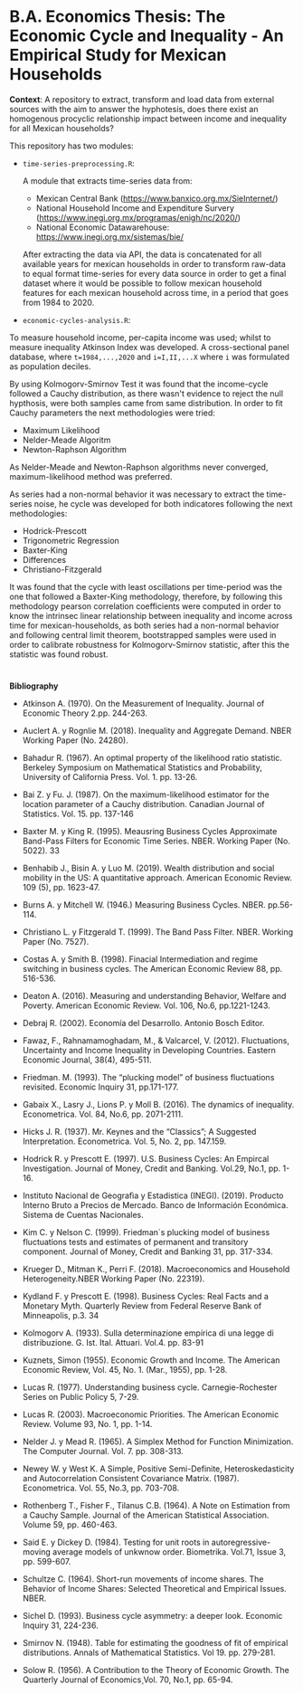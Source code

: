 # B.A. Economics Thesis: The Economic Cycle and Inequality - An Empirical Study for Mexican Households

**Context**: A repository to extract, transform and load data from external sources with the aim to answer the hyphotesis, does there exist an homogenous procyclic relationship impact between income and inequality for all Mexican households? 

This repository has two modules:

* `time-series-preprocessing.R`: 

   A module that extracts time-series data from:
     - Mexican Central Bank (https://www.banxico.org.mx/SieInternet/)
     - National Household Income and Expenditure Survery (https://www.inegi.org.mx/programas/enigh/nc/2020/)
     - National Economic Datawarehouse: https://www.inegi.org.mx/sistemas/bie/
   
   After extracting the data via API, the data is concatenated for all available years for mexican households in order to transform raw-data to equal format time-series
   for every data source in order to get a final dataset where it would be possible to follow mexican household features for each mexican household across time, in a period that goes from 1984 to 2020.  
   
     
* `economic-cycles-analysis.R`:

To measure household income, per-capita income was used; whilst to measure inequality Atkinson Index was developed. 
A cross-sectional panel database, where `t=1984,...,2020` and `i=I,II,...X` where `i` was formulated as population deciles. 

By using Kolmogorv-Smirnov Test it was found that the income-cycle followed a Cauchy distribution, as there wasn't evidence to reject the null hypthosis, were both samples came from same distribution. In order to fit Cauchy parameters the next methodologies were tried:

* Maximum Likelihood
* Nelder-Meade Algoritm
* Newton-Raphson Algorithm

As Nelder-Meade and Newton-Raphson algorithms never converged, maximum-likelihood method was preferred.

As series had a non-normal behavior it was necessary to extract the time-series noise, he cycle was developed for both indicatores following the next methodologies:

* Hodrick-Prescott
* Trigonometric Regression
* Baxter-King
* Differences
* Christiano-Fitzgerald

It was found that the cycle with least oscillations per time-period was the one that followed a Baxter-King methodology, therefore, by following this methodology pearson correlation coefficients were computed in order to know the intrinsec linear relationship between inequality and income across time for mexican-households, as both series had a non-normal behavior and following central limit theorem, bootstrapped samples were used  in order to calibrate robustness for Kolmogorv-Smirnov statistic, after this the statistic was found robust. 

















#

**Bibliography**

   - Atkinson A. (1970). On the Measurement of Inequality. Journal of Economic
   Theory 2.pp. 244-263.

   - Auclert A. y Rognlie M. (2018). Inequality and Aggregate Demand. NBER
   Working Paper (No. 24280).

   - Bahadur R. (1967). An optimal property of the likelihood ratio statistic. Berkeley
   Symposium on Mathematical Statistics and Probability, University of California
   Press. Vol. 1. pp. 13-26.

   - Bai Z. y Fu. J. (1987). On the maximum-likelihood estimator for the location
   parameter of a Cauchy distribution. Canadian Journal of Statistics. Vol. 15. pp.
   137-146

   - Baxter M. y King R. (1995). Meausring Business Cycles Approximate Band-Pass
   Filters for Economic Time Series. NBER. Working Paper (No. 5022).
   33
   - Benhabib J., Bisin A. y Luo M. (2019). Wealth distribution and social mobility in
   the US: A quantitative approach. American Economic Review. 109 (5), pp. 1623-47.

   - Burns A. y Mitchell W. (1946.) Measuring Business Cycles. NBER. pp.56-114.

   - Christiano L. y Fitzgerald T. (1999). The Band Pass Filter. NBER. Working Paper
   (No. 7527).

   - Costas A. y Smith B. (1998). Finacial Intermediation and regime switching in
   business cycles. The American Economic Review 88, pp. 516-536.

   - Deaton A. (2016). Measuring and understanding Behavior, Welfare and Poverty.
   American Economic Review. Vol. 106, No.6, pp.1221-1243.

   - Debraj R. (2002). Economía del Desarrollo. Antonio Bosch Editor.

   - Fawaz, F., Rahnamamoghadam, M., & Valcarcel, V. (2012). Fluctuations,
   Uncertainty and Income Inequality in Developing Countries. Eastern Economic
   Journal, 38(4), 495-511.

   - Friedman. M. (1993). The “plucking model” of business fluctuations revisited.
   Economic Inquiry 31, pp.171-177.

   - Gabaix X., Lasry J., Lions P. y Moll B. (2016). The dynamics of inequality.
   Econometrica. Vol. 84, No.6, pp. 2071-2111.

   - Hicks J. R. (1937). Mr. Keynes and the “Classics”; A Suggested Interpretation.
   Econometrica. Vol. 5, No. 2, pp. 147.159.

   - Hodrick R. y Prescott E. (1997). U.S. Business Cycles: An Empircal Investigation.
   Journal of Money, Credit and Banking. Vol.29, No.1, pp. 1-16.

   - Instituto Nacional de Geografìa y Estadistica (INEGI). (2019). Producto Interno
   Bruto a Precios de Mercado. Banco de Información Económica. Sistema de Cuentas
   Nacionales.

   - Kim C. y Nelson C. (1999). Friedman´s plucking model of business fluctuations
   tests and estimates of permanent and transitory component. Journal of Money,
   Credit and Banking 31, pp. 317-334.

   - Krueger D., Mitman K., Perri F. (2018). Macroeconomics and Household
   Heterogeneity.NBER Working Paper (No. 22319).

   - Kydland F. y Prescott E. (1998). Business Cycles: Real Facts and a Monetary Myth.
   Quarterly Review from Federal Reserve Bank of Minneapolis, p.3.
   34

   - Kolmogorv A. (1933). Sulla determinazione empírica di una legge di distribuzione.
   G. Ist. Ital. Attuari. Vol.4. pp. 83-91

   - Kuznets, Simon (1955). Economic Growth and Income. The American Economic
   Review, Vol. 45, No. 1. (Mar., 1955), pp. 1-28.

   - Lucas R. (1977). Understanding business cycle. Carnegie-Rochester Series on
   Public Policy 5, 7-29.

   - Lucas R. (2003). Macroeconomic Priorities. The American Economic Review.
   Volume 93, No. 1, pp. 1-14.

   - Nelder J. y Mead R. (1965). A Simplex Method for Function Minimization. The
   Computer Journal. Vol. 7. pp. 308-313.

   - Newey W. y West K. A Simple, Positive Semi-Definite, Heteroskedasticity and
   Autocorrelation Consistent Covariance Matrix. (1987). Econometrica. Vol. 55,
   No.3, pp. 703-708.

   - Rothenberg T., Fisher F., Tilanus C.B. (1964). A Note on Estimation from a Cauchy
   Sample. Journal of the American Statistical Association. Volume 59, pp. 460-463.

   - Said E. y Dickey D. (1984). Testing for unit roots in autoregressive-moving average
   models of unkwnow order. Biometrika. Vol.71, Issue 3, pp. 599-607.

   - Schultze C. (1964). Short-run movements of income shares. The Behavior of
   Income Shares: Selected Theoretical and Empirical Issues. NBER.

   - Sichel D. (1993). Business cycle asymmetry: a deeper look. Economic Inquiry 31,
   224-236.

   - Smirnov N. (1948). Table for estimating the goodness of fit of empirical
   distributions. Annals of Mathematical Statistics. Vol 19. pp. 279-281.

   - Solow R. (1956). A Contribution to the Theory of Economic Growth. The Quarterly
   Journal of Economics¸Vol. 70, No.1, pp. 65-94. 

